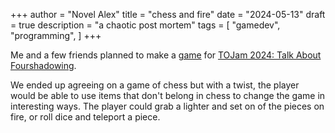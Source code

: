 +++
author = "Novel Alex"
title = "chess and fire"
date = "2024-05-13"
draft = true
description = "a chaotic post mortem"
tags = [
    "gamedev", "programming",
]
+++

Me and a few friends planned to make a [game](https://zoeeechu.itch.io/pyro-check) 
for [TOJam 2024: Talk About Fourshadowing](https://www.tojam.ca/). 

We ended up agreeing on a game of chess but with a twist, the player would be able to use items that don't belong in 
chess to change the game in interesting ways. The player could grab a lighter and set on of the pieces on fire, or roll 
dice and teleport a piece. 


